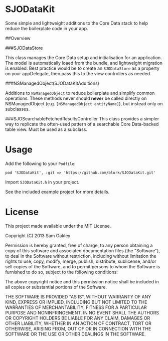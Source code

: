 # SJODataKit

Some simple and lightweight additions to the Core Data stack to help reduce the boilerplate code in your app.

##Overview

###SJODataStore

This class manages the Core Data setup and initialisation for an application. The model is automatically loaed from the bundle, and lightweight migration is enabled. 
Best practice would be to create an `SJODataStore` as a property on your appDelegate, then pass this to the view controllers as needed.


###NSManagedObject(SJODataKitAdditions)

Additions to `NSManagedObject` to reduce boilerplate and simplify common operations.
These methods never should __never__ be called directly on NSManagedObject (e.g. `[NSManagedObject entityName]`), but instead only on subclasses.

###SJOSearchableFetchedResultsController
This class provides a simpler way to replicate the often-used pattern of a searchable Core Data-backed table view. Must be used as a subclass.

Usage
=======
Add the following to your `Podfile`:

    pod 'SJODataKit', :git => 'https://github.com/blork/SJODataKit.git'

Import `SJODataKit.h` in your project.

See the included example project for more details.

License
=======
This project made available under the MIT License.

Copyright (C) 2013 Sam Oakley

Permission is hereby granted, free of charge, to any person obtaining a copy of this software and associated documentation files (the "Software"), to deal in the Software without restriction, including without limitation the rights to use, copy, modify, merge, publish, distribute, sublicense, and/or sell copies of the Software, and to permit persons to whom the Software is furnished to do so, subject to the following conditions:

The above copyright notice and this permission notice shall be included in all copies or substantial portions of the Software.

THE SOFTWARE IS PROVIDED "AS IS", WITHOUT WARRANTY OF ANY KIND, EXPRESS OR IMPLIED, INCLUDING BUT NOT LIMITED TO THE WARRANTIES OF MERCHANTABILITY, FITNESS FOR A PARTICULAR PURPOSE AND NONINFRINGEMENT. IN NO EVENT SHALL THE AUTHORS OR COPYRIGHT HOLDERS BE LIABLE FOR ANY CLAIM, DAMAGES OR OTHER LIABILITY, WHETHER IN AN ACTION OF CONTRACT, TORT OR OTHERWISE, ARISING FROM, OUT OF OR IN CONNECTION WITH THE SOFTWARE OR THE USE OR OTHER DEALINGS IN THE SOFTWARE.
